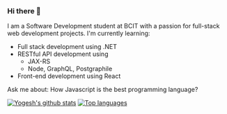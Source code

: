 ### Hi there 👋

I am a Software Development student at BCIT with a passion for full-stack web development projects.
I'm currently learning:
- Full stack development using .NET
- RESTful API development using 
  - JAX-RS
  - Node, GraphQL, Postgraphile
- Front-end development using React

Ask me about: How Javascript is the best programming language?

[![Yogesh's github stats](https://github-readme-stats.vercel.app/api?username=yogiduzit&count_private=true&show_icons=true)](https://github.com/anuraghazra/github-readme-stats)
[![Top languages](https://github-readme-stats.vercel.app/api/top-langs/?username=yogiduzit&layout=compact&langs_count=10&exclude_repo=Ocean-Defenders&hide=html,coffeescript,scss,css,cmake)](https://github.com/anuraghazra/github-readme-stats)

<!--
**yogiduzit/yogiduzit** is a ✨ _special_ ✨ repository because its `README.md` (this file) appears on your GitHub profile.

Here are some ideas to get you started:

- 🔭 I’m currently working on ...
- 🌱 I’m currently learning ...
- 👯 I’m looking to collaborate on ...
- 🤔 I’m looking for help with ...
- 💬 Ask me about ...
- 📫 How to reach me: ...
- 😄 Pronouns: ...
- ⚡ Fun fact: ...
-->
